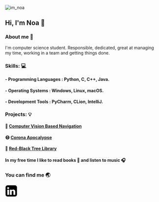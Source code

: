 ![im_noa](https://user-images.githubusercontent.com/67865617/153424541-7b5d2237-1ca6-4ed4-9d87-774857934d30.gif)


## Hi, I'm Noa :wave:


### About me :pushpin:
I'm computer science student.
Responsible, dedicated, great at managing my time, working in a team and getting things done.

### Skills: :computer:
#### - **Programming Languages :** Python, C, C++, Java.
#### - **Operating Systems :** Windows, Linux, macOS.
#### - **Development Tools :**  PyCharm, CLion, IntelliJ.


### Projects: :bulb:
#### :car: [Computer Vision Based Navigation](https://github.com/udidolinski/CVBN)

#### :mask: [Corona Apocalypse](https://github.com/noamoalem/CoronaApocalypse)

#### :deciduous_tree: [Red-Black Tree Library](https://github.com/noamoalem/RBTree)

#### In my free time I like to read books :closed_book: and listen to music :headphones:



### You can find me :earth_asia:
<a href="https://www.linkedin.com/in/noa-moalem-bb0750202/" target="_blank" rel="noopener">
<img src="Images/linkedin_icon.png" width="40" height="41" /></a>

